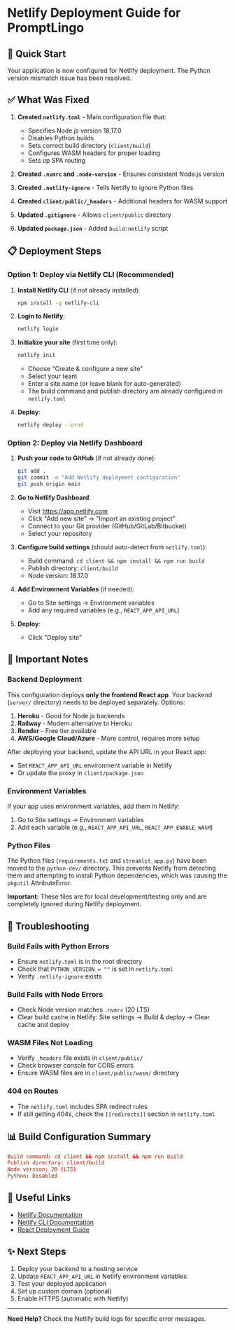# Netlify Deployment Guide for PromptLingo

## 🚀 Quick Start

Your application is now configured for Netlify deployment. The Python version mismatch issue has been resolved.

## ✅ What Was Fixed

1. **Created `netlify.toml`** - Main configuration file that:
   - Specifies Node.js version 18.17.0
   - Disables Python builds
   - Sets correct build directory (`client/build`)
   - Configures WASM headers for proper loading
   - Sets up SPA routing

2. **Created `.nvmrc` and `.node-version`** - Ensures consistent Node.js version

3. **Created `.netlify-ignore`** - Tells Netlify to ignore Python files

4. **Created `client/public/_headers`** - Additional headers for WASM support

5. **Updated `.gitignore`** - Allows `client/public` directory

6. **Updated `package.json`** - Added `build:netlify` script

## 📋 Deployment Steps

### Option 1: Deploy via Netlify CLI (Recommended)

1. **Install Netlify CLI** (if not already installed):
   ```bash
   npm install -g netlify-cli
   ```

2. **Login to Netlify**:
   ```bash
   netlify login
   ```

3. **Initialize your site** (first time only):
   ```bash
   netlify init
   ```
   - Choose "Create & configure a new site"
   - Select your team
   - Enter a site name (or leave blank for auto-generated)
   - The build command and publish directory are already configured in `netlify.toml`

4. **Deploy**:
   ```bash
   netlify deploy --prod
   ```

### Option 2: Deploy via Netlify Dashboard

1. **Push your code to GitHub** (if not already done):
   ```bash
   git add .
   git commit -m "Add Netlify deployment configuration"
   git push origin main
   ```

2. **Go to Netlify Dashboard**:
   - Visit https://app.netlify.com
   - Click "Add new site" → "Import an existing project"
   - Connect to your Git provider (GitHub/GitLab/Bitbucket)
   - Select your repository

3. **Configure build settings** (should auto-detect from `netlify.toml`):
   - Build command: `cd client && npm install && npm run build`
   - Publish directory: `client/build`
   - Node version: 18.17.0

4. **Add Environment Variables** (if needed):
   - Go to Site settings → Environment variables
   - Add any required variables (e.g., `REACT_APP_API_URL`)

5. **Deploy**:
   - Click "Deploy site"

## 🔧 Important Notes

### Backend Deployment

This configuration deploys **only the frontend React app**. Your backend (`server/` directory) needs to be deployed separately. Options:

1. **Heroku** - Good for Node.js backends
2. **Railway** - Modern alternative to Heroku
3. **Render** - Free tier available
4. **AWS/Google Cloud/Azure** - More control, requires more setup

After deploying your backend, update the API URL in your React app:
- Set `REACT_APP_API_URL` environment variable in Netlify
- Or update the proxy in `client/package.json`

### Environment Variables

If your app uses environment variables, add them in Netlify:
1. Go to Site settings → Environment variables
2. Add each variable (e.g., `REACT_APP_API_URL`, `REACT_APP_ENABLE_WASM`)

### Python Files

The Python files (`requirements.txt` and `streamlit_app.py`) have been moved to the `python-dev/` directory. This prevents Netlify from detecting them and attempting to install Python dependencies, which was causing the `pkgutil` AttributeError.

**Important:** These files are for local development/testing only and are completely ignored during Netlify deployment.

## 🐛 Troubleshooting

### Build Fails with Python Errors
- Ensure `netlify.toml` is in the root directory
- Check that `PYTHON_VERSION = ""` is set in `netlify.toml`
- Verify `.netlify-ignore` exists

### Build Fails with Node Errors
- Check Node version matches `.nvmrc` (20 LTS)
- Clear build cache in Netlify: Site settings → Build & deploy → Clear cache and deploy

### WASM Files Not Loading
- Verify `_headers` file exists in `client/public/`
- Check browser console for CORS errors
- Ensure WASM files are in `client/public/wasm/` directory

### 404 on Routes
- The `netlify.toml` includes SPA redirect rules
- If still getting 404s, check the `[[redirects]]` section in `netlify.toml`

## 📊 Build Configuration Summary

```toml
Build command: cd client && npm install && npm run build
Publish directory: client/build
Node version: 20 (LTS)
Python: Disabled
```

## 🔗 Useful Links

- [Netlify Documentation](https://docs.netlify.com/)
- [Netlify CLI Documentation](https://cli.netlify.com/)
- [React Deployment Guide](https://create-react-app.dev/docs/deployment/)

## ✨ Next Steps

1. Deploy your backend to a hosting service
2. Update `REACT_APP_API_URL` in Netlify environment variables
3. Test your deployed application
4. Set up custom domain (optional)
5. Enable HTTPS (automatic with Netlify)

---

**Need Help?** Check the Netlify build logs for specific error messages.
